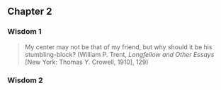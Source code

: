<!--
Copyright (c) 2024 Eikloof
SPDX-License-Identifier: BSD-2-Clause-Patent
-->
## Chapter 2

### Wisdom 1

> My center may not be that of my friend, but why should it be his stumbling-block? (William P. Trent, *Longfellow and Other Essays* [New York: Thomas Y. Crowell, 1910], 129)

### Wisdom 2

>

